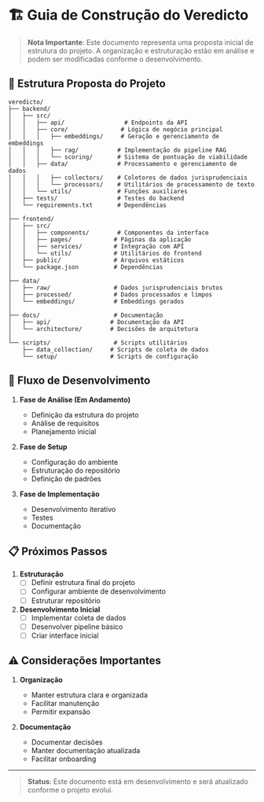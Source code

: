 # 🏗️ Guia de Construção do Veredicto

> **Nota Importante**: Este documento representa uma proposta inicial de estrutura do projeto. A organização e estruturação estão em análise e podem ser modificadas conforme o desenvolvimento.

## 📁 Estrutura Proposta do Projeto

```
veredicto/
├── backend/
│   ├── src/
│   │   ├── api/                 # Endpoints da API
│   │   ├── core/               # Lógica de negócio principal
│   │   │   ├── embeddings/     # Geração e gerenciamento de embeddings
│   │   │   ├── rag/           # Implementação do pipeline RAG
│   │   │   └── scoring/       # Sistema de pontuação de viabilidade
│   │   ├── data/              # Processamento e gerenciamento de dados
│   │   │   ├── collectors/    # Coletores de dados jurisprudenciais
│   │   │   └── processors/    # Utilitários de processamento de texto
│   │   └── utils/             # Funções auxiliares
│   ├── tests/                 # Testes do backend
│   └── requirements.txt       # Dependências
│
├── frontend/
│   ├── src/
│   │   ├── components/        # Componentes da interface
│   │   ├── pages/            # Páginas da aplicação
│   │   ├── services/         # Integração com API
│   │   └── utils/            # Utilitários do frontend
│   ├── public/               # Arquivos estáticos
│   └── package.json          # Dependências
│
├── data/
│   ├── raw/                  # Dados jurisprudenciais brutos
│   ├── processed/            # Dados processados e limpos
│   └── embeddings/           # Embeddings gerados
│
├── docs/                     # Documentação
│   ├── api/                 # Documentação da API
│   └── architecture/        # Decisões de arquitetura
│
└── scripts/                  # Scripts utilitários
    ├── data_collection/     # Scripts de coleta de dados
    └── setup/               # Scripts de configuração
```

## 🔄 Fluxo de Desenvolvimento

1. **Fase de Análise (Em Andamento)**
   - Definição da estrutura do projeto
   - Análise de requisitos
   - Planejamento inicial

2. **Fase de Setup**
   - Configuração do ambiente
   - Estruturação do repositório
   - Definição de padrões

3. **Fase de Implementação**
   - Desenvolvimento iterativo
   - Testes
   - Documentação

## 📋 Próximos Passos

1. **Estruturação**
   - [ ] Definir estrutura final do projeto
   - [ ] Configurar ambiente de desenvolvimento
   - [ ] Estruturar repositório

2. **Desenvolvimento Inicial**
   - [ ] Implementar coleta de dados
   - [ ] Desenvolver pipeline básico
   - [ ] Criar interface inicial

## ⚠️ Considerações Importantes

1. **Organização**
   - Manter estrutura clara e organizada
   - Facilitar manutenção
   - Permitir expansão

2. **Documentação**
   - Documentar decisões
   - Manter documentação atualizada
   - Facilitar onboarding

---

> **Status**: Este documento está em desenvolvimento e será atualizado conforme o projeto evolui.
